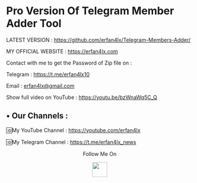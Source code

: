 # Pro Version Of Telegram Member Adder Tool
LATEST VERSION : https://github.com/erfan4lx/Telegram-Members-Adder/

 MY OFFICIAL WEBSITE : https://erfan4lx.com

Contact with me to get the Password of Zip file on :

 Telegram : https://t.me/erfan4lx10
 
 Email : erfan4lx@gmail.com
 
 
Show full video on YouTube : https://youtu.be/bzWnaWq5C_Q


## • Our Channels : 

🆔My YouTube Channel : https://youtube.com/erfan4lx

🆔My Telegram Channel : https://t.me/erfan4lx_news

<p align="center">
  Follow Me On
</p>
<p align="center">
  <a href="https://www.youtube.com/c/erfan4lx?sub_confirmation=1">
    <img src="https://www.iconsdb.com/icons/preview/black/youtube-4-xxl.png" width="40" height="40">
  </a>
</p>
